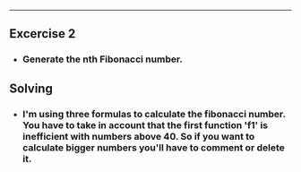 - - -

## Excercise 2

+ ### Generate the nth Fibonacci number.

## Solving

+ ### I'm using three formulas to calculate the fibonacci number. You have to take in account that the first function 'f1' is inefficient with numbers above 40. So if you want to calculate bigger numbers you'll have to comment or delete it.